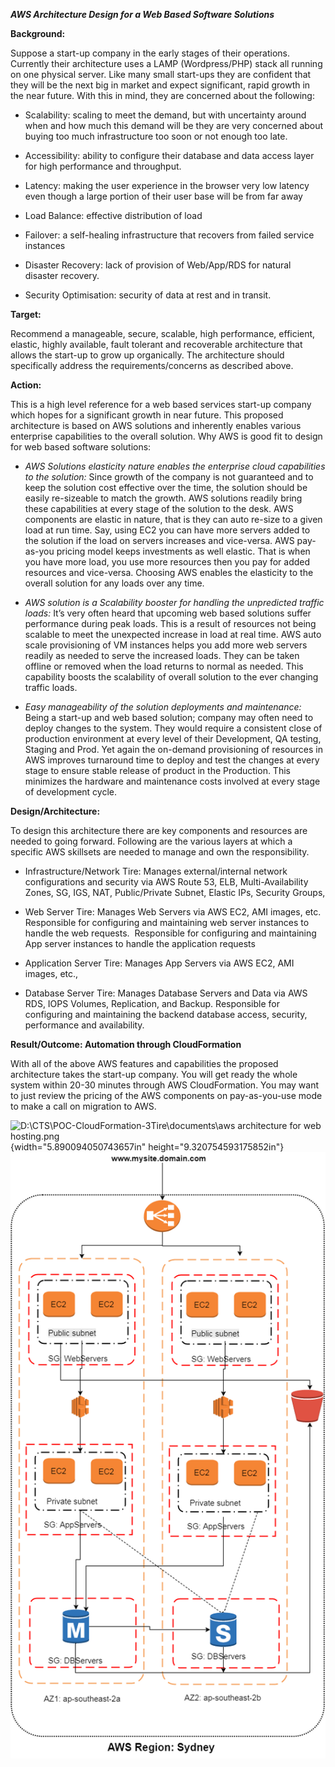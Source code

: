 ***AWS Architecture Design for a Web Based Software Solutions***

**Background:**

Suppose a start-up company in the early stages of their operations.
Currently their architecture uses a LAMP (Wordpress/PHP) stack all
running on one physical server. Like many small start-ups they are
confident that they will be the next big in market and expect
significant, rapid growth in the near future. With this in mind, they
are concerned about the following:

-   Scalability: scaling to meet the demand, but with uncertainty around
    when and how much this demand will be they are very concerned about
    buying too much infrastructure too soon or not enough too late.

-   Accessibility: ability to configure their database and data access
    layer for high performance and throughput.

-   Latency: making the user experience in the browser very low latency
    even though a large portion of their user base will be from far away

-   Load Balance: effective distribution of load

-   Failover: a self-healing infrastructure that recovers from failed
    service instances

-   Disaster Recovery: lack of provision of Web/App/RDS for natural
    disaster recovery.

-   Security Optimisation: security of data at rest and in transit.

**Target:**

Recommend a manageable, secure, scalable, high performance, efficient,
elastic, highly available, fault tolerant and recoverable architecture
that allows the start-up to grow up organically. The architecture should
specifically address the requirements/concerns as described above.

**Action:**

This is a high level reference for a web based services start-up company
which hopes for a significant growth in near future. This proposed
architecture is based on AWS solutions and inherently enables various
enterprise capabilities to the overall solution. Why AWS is good fit to
design for web based software solutions:

-   *AWS Solutions elasticity nature enables the enterprise cloud
    capabilities to the solution:* Since growth of the company is not
    guaranteed and to keep the solution cost effective over the time,
    the solution should be easily re-sizeable to match the growth. AWS
    solutions readily bring these capabilities at every stage of the
    solution to the desk. AWS components are elastic in nature, that is
    they can auto re-size to a given load at run time. Say, using EC2
    you can have more servers added to the solution if the load on
    servers increases and vice-versa. AWS pay-as-you pricing model keeps
    investments as well elastic. That is when you have more load, you
    use more resources then you pay for added resources and vice-versa.
    Choosing AWS enables the elasticity to the overall solution for any
    loads over any time.

<!-- -->

-   *AWS solution is a Scalability booster for handling the unpredicted
    traffic loads:* It’s very often heard that upcoming web based
    solutions suffer performance during peak loads. This is a result of
    resources not being scalable to meet the unexpected increase in load
    at real time. AWS auto scale provisioning of VM instances helps you
    add more web servers readily as needed to serve the increased loads.
    They can be taken offline or removed when the load returns to normal
    as needed. This capability boosts the scalability of overall
    solution to the ever changing traffic loads.

-   *Easy manageability of the solution deployments and maintenance:*
    Being a start-up and web based solution; company may often need to
    deploy changes to the system. They would require a consistent close
    of production environment at every level of their Development, QA
    testing, Staging and Prod. Yet again the on-demand provisioning of
    resources in AWS improves turnaround time to deploy and test the
    changes at every stage to ensure stable release of product in the
    Production. This minimizes the hardware and maintenance costs
    involved at every stage of development cycle.

**Design/Architecture:**

To design this architecture there are key components and resources are
needed to going forward. Following are the various layers at which a
specific AWS skillsets are needed to manage and own the responsibility.

-   Infrastructure/Network Tire: Manages external/internal network
    configurations and security via AWS Route 53, ELB,
    Multi-Availability Zones, SG, IGS, NAT, Public/Private Subnet,
    Elastic IPs, Security Groups,

-   Web Server Tire: Manages Web Servers via AWS EC2, AMI images, etc.
    Responsible for configuring and maintaining web server instances to
    handle the web requests.  Responsible for configuring and
    maintaining App server instances to handle the application requests

-   Application Server Tire: Manages App Servers via AWS EC2, AMI
    images, etc.,

-   Database Server Tire: Manages Database Servers and Data via AWS RDS,
    IOPS Volumes, Replication, and Backup. Responsible for configuring
    and maintaining the backend database access, security, performance
    and availability. 

**Result/Outcome: Automation through CloudFormation**

With all of the above AWS features and capabilities the proposed
architecture takes the start-up company. You will get ready the whole
system within 20-30 minutes through AWS CloudFormation. You may want to
just review the pricing of the AWS components on pay-as-you-use mode to
make a call on migration to AWS. 

![D:\\CTS\\POC-CloudFormation-3Tire\\documents\\aws architecture for web
hosting.png](media/image1.png){width="5.890094050743657in"
height="9.320754593175852in"}
![alt text](https://github.com/ajobayer/WebAppDeploymentWithCloudFormation/blob/master/Documents/aws%20architecture%20for%20web%20hosting.png)
